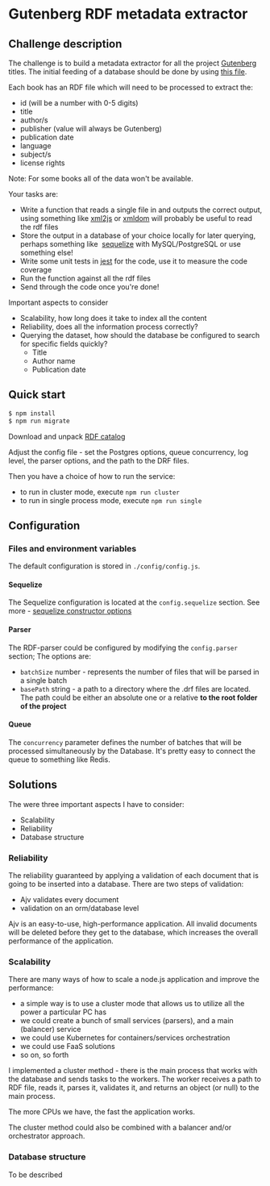 # Gutenberg RDF metadata extractor

## Challenge description
The challenge is to build a metadata extractor for all the project [Gutenberg](https://www.gutenberg.org/wiki/Gutenberg:Feeds 'Gutenberg Feeds') titles.
The initial feeding of a database should be done by using [this file]( https://www.gutenberg.org/cache/epub/feeds/rdf-files.tar.zip​ 'The Complete Project Gutenberg Catalog').

Each book has an RDF file which will need to be processed to extract the:
* id (will be a number with 0-5 digits)
* title
* author/s
* publisher (value will always be Gutenberg)
* publication date
* language
* subject/s
* license rights

Note: For some books all of the data won't be available.

Your tasks are:
* Write a function that reads a single file in and outputs the correct output, using something like ​[xml2js](https://www.npmjs.com/package/xml2js 'xml2js')​ or [xmldom](​https://www.npmjs.com/package/xmldom 'xmldom') will probably be useful to read the rdf files
* Store the output in a database of your choice locally for later querying, perhaps something like ​ [sequelize​](https://github.com/sequelize/sequelize 'sequelize')​ with MySQL/PostgreSQL or use something else!
* Write some unit tests in [jest](https://www.npmjs.com/package/jest 'jest') for the code, use it to measure the code coverage
* Run the function against all the rdf files
* Send through the code once you're done!

Important aspects to consider
* Scalability, how long does it take to index all the content
* Reliability, does all the information process correctly?
* Querying the dataset, how should the database be configured to search for specific fields quickly?
    - Title
    - Author name
    - Publication date

## Quick start
```bash
$ npm install
$ npm run migrate
```

Download and unpack [RDF catalog]( https://www.gutenberg.org/cache/epub/feeds/rdf-files.tar.zip​ 'The Complete Project Gutenberg Catalog')

Adjust the config file - set the Postgres options, queue concurrency, log level, the parser options, and the path to the DRF files. 

Then you have a choice of how to run the service:
- to run in cluster mode, execute `npm run cluster`
- to run in single process mode, execute `npm run single`

## Configuration
### Files and environment variables
The default configuration is stored in `./config/config.js`.

#### Sequelize
The Sequelize configuration is located at the `config.sequelize` section.
See more - [sequelize constructor options](https://sequelize.org/v5/class/lib/sequelize.js~Sequelize.html#instance-constructor-constructor 'Sequelize constructor options')

#### Parser
The RDF-parser could be configured by modifying the `config.parser` section;
The options are:
- `batchSize` number - represents the number of files that will be parsed in a single batch
- `basePath` string - a path to a directory where the .drf files are located. The path could be either an absolute one or a relative **to the root folder of the project**

#### Queue
The `concurrency` parameter defines the number of batches that will be processed simultaneously by the Database.
It's pretty easy to connect the queue to something like Redis. 

## Solutions
The were three important aspects I have to consider:
- Scalability
- Reliability
- Database structure

### Reliability
The reliability guaranteed by applying a validation of each document that is going to be inserted into a database.
There are two steps of validation:
- Ajv validates every document
- validation on an orm/database level

Ajv is an easy-to-use, high-performance application. All invalid documents will be deleted before they get to the database, which increases the overall performance of the application.

### Scalability
There are many ways of how to scale a node.js application and improve the performance:
- a simple way is to use a cluster mode that allows us to utilize all the power a particular PC has
- we could create a bunch of small services (parsers), and a main (balancer) service
- we could use Kubernetes for containers/services orchestration
- we could use FaaS solutions
- so on, so forth

I implemented a cluster method - there is the main process that works with the database and sends tasks to the workers.
The worker receives a path to RDF file, reads it, parses it, validates it, and returns an object (or null) to the main process.

The more CPUs we have, the fast the application works.

The cluster method could also be combined with a balancer and/or orchestrator approach.

### Database structure
To be described
